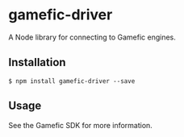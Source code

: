 # gamefic-driver

A Node library for connecting to Gamefic engines.

## Installation

    $ npm install gamefic-driver --save

## Usage

See the Gamefic SDK for more information.
